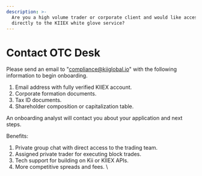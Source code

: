 ```yaml
---
description: >-
  Are you a high volume trader or corporate client and would like access
  directly to the KIIEX white glove service?
---
```


# Contact OTC Desk

Please send an email to "compliance@kiiglobal.io" with the following information to begin onboarding.&#x20;

1. Email address with fully verified KIIEX account.&#x20;
2. Corporate formation documents.&#x20;
3. Tax ID documents.
4. Shareholder composition or capitalization table.&#x20;

An onboarding analyst will contact you about your application and next steps.&#x20;

Benefits:

1. Private group chat with direct access to the trading team.
2. Assigned private trader for executing block trades.&#x20;
3. Tech support for building on Kii or KIIEX APIs.
4. More competitive spreads and fees. \
